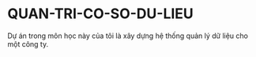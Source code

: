 # QUAN-TRI-CO-SO-DU-LIEU
Dự án trong môn học này của tôi là xây dựng hệ thống quản lý dữ liệu cho một công ty. 
